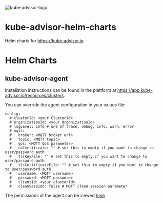 ![kube-advisor-logo](https://kube-advisor.io/kube-advisor-logo.png)
# kube-advisor-helm-charts
Helm charts for https://kube-advisor.io

# Helm Charts

## kube-advisor-agent

Installation instructions can be found in the plattform at https://app.kube-advisor.io/resources/clusters.

You can override the agent configuration in your values file:

```
config:
  # clusterId: <your ClusterId>
  # organizationId: <your OrganizationId>
  # logLevel: info # one of trace, debug, info, warn, error
  # mqtt:
  #   broker: <MQTT broker url>
  #   topic: <MQTT topic>
  #   qos: <MQTT QoS parameter>
  #   caCertificate: "" # set this to empty if you want to change to user/password auth
  #   tlsKeyFile: "" # set this to empty if you want to change to user/password auth
  #   tlsCertificateFile: "" # set this to empty if you want to change to user/password auth
  #   username: <MQTT username>
  #   password: <MQTT password>
  #   clientId: <your clusterId>
  #   cleanSession: false # MQTT clean session parameter 
```

The permissions of the agent can be viewed [here](https://github.com/kube-advisor-io/helm-charts/blob/main/charts/kube-advisor-agent/templates/rbac.yaml#L13)